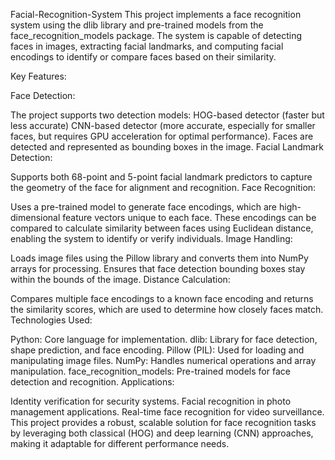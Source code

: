 Facial-Recognition-System
This project implements a face recognition system using the dlib library and pre-trained models from the face_recognition_models package. The system is capable of detecting faces in images, extracting facial landmarks, and computing facial encodings to identify or compare faces based on their similarity.

Key Features:

Face Detection:

The project supports two detection models: HOG-based detector (faster but less accurate) CNN-based detector (more accurate, especially for smaller faces, but requires GPU acceleration for optimal performance). Faces are detected and represented as bounding boxes in the image. Facial Landmark Detection:

Supports both 68-point and 5-point facial landmark predictors to capture the geometry of the face for alignment and recognition. Face Recognition:

Uses a pre-trained model to generate face encodings, which are high-dimensional feature vectors unique to each face. These encodings can be compared to calculate similarity between faces using Euclidean distance, enabling the system to identify or verify individuals. Image Handling:

Loads image files using the Pillow library and converts them into NumPy arrays for processing. Ensures that face detection bounding boxes stay within the bounds of the image. Distance Calculation:

Compares multiple face encodings to a known face encoding and returns the similarity scores, which are used to determine how closely faces match. Technologies Used:

Python: Core language for implementation. dlib: Library for face detection, shape prediction, and face encoding. Pillow (PIL): Used for loading and manipulating image files. NumPy: Handles numerical operations and array manipulation. face_recognition_models: Pre-trained models for face detection and recognition. Applications:

Identity verification for security systems. Facial recognition in photo management applications. Real-time face recognition for video surveillance. This project provides a robust, scalable solution for face recognition tasks by leveraging both classical (HOG) and deep learning (CNN) approaches, making it adaptable for different performance needs.
